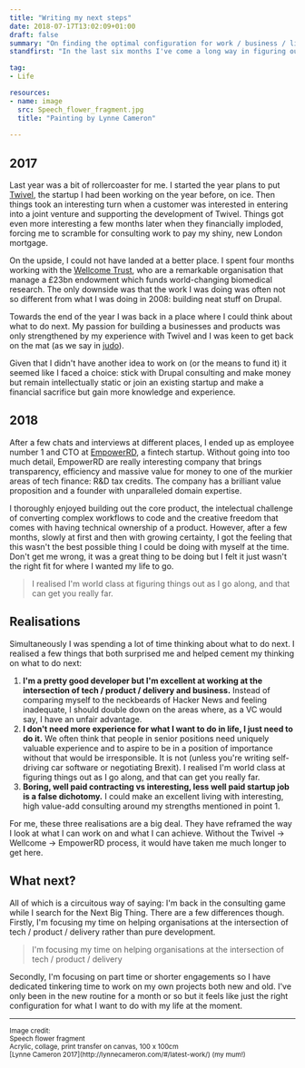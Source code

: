 ```yaml
---
title: "Writing my next steps"
date: 2018-07-17T13:02:09+01:00
draft: false
summary: "On finding the optimal configuration for work / business / life balance."
standfirst: "In the last six months I've come a long way in figuring out how I want to configure my work / life. I think I've finally figured out a pattern which ticks all the boxes."

tag: 
- Life

resources:
- name: image
  src: Speech_flower_fragment.jpg
  title: "Painting by Lynne Cameron"
  
---
```

## 2017

Last year was a bit of rollercoaster for me. I started the year plans to put [Twivel](https://twivel.tv), the startup I had been working on the year before, on ice. Then things took an interesting turn when a customer was interested in entering into a joint venture and supporting the development of Twivel. Things got even more interesting a few months later when they financially imploded, forcing me to scramble for consulting work to pay my shiny, new London mortgage.

On the upside, I could not have landed at a better place. I spent four months working with the [Wellcome Trust](https://wellcome.ac.uk/), who are a remarkable organisation that manage a £23bn endowment which funds world-changing biomedical research. The only downside was that the work I was doing was often not so different from what I was doing in 2008: building neat stuff on Drupal.

Towards the end of the year I was back in a place where I could think about what to do next. My passion for building a businesses and products was only strengthened by my experience with Twivel and I was keen to get back on the mat (as we say in [judo](https://www.instagram.com/p/BgwOrW-noBn/?taken-by=ncameron)).

Given that I didn't have another idea to work on (or the means to fund it) it seemed like I faced a choice: stick with Drupal consulting and make money but remain intellectually static or join an existing startup and make a financial sacrifice but gain more knowledge and experience.

## 2018

After a few chats and interviews at different places, I ended up as employee number 1 and CTO at [EmpowerRD](https://www.empowerrd.com/), a fintech startup. Without going into too much detail, EmpowerRD are really interesting company that brings transparency, efficiency and massive value for money to one of the murkier areas of tech finance: R&D tax credits. The company has a brilliant value proposition and a founder with unparalleled domain expertise.

I thoroughly enjoyed building out the core product, the intelectual challenge of converting complex workflows to code and the creative freedom that comes with having technical ownership of a product. However, after a few months, slowly at first and then with growing certainty, I got the feeling that this wasn't the best possible thing I could be doing with myself at the time. Don't get me wrong, it was a great thing to be doing but I felt it just wasn't the right fit for where I wanted my life to go.

>I realised I'm world class at figuring things out as I go along, and that can get you really far.

## Realisations

Simultaneously I was spending a lot of time thinking about what to do next. I realised a few things that both surprised me and helped cement my thinking on what to do next:

1. **I'm a pretty good developer but I'm excellent at working at the intersection of tech / product / delivery and business.** Instead of comparing myself to the neckbeards of Hacker News and feeling inadequate, I should double down on the areas where, as a VC would say, I have an unfair advantage.
2. **I don't need more experience for what I want to do in life, I just need to do it.** We often think that people in senior positions need uniquely valuable experience and to aspire to be in a position of importance without that would be irresponsible. It is not (unless you're writing self-driving car software or negotiating Brexit). I realised I'm world class at figuring things out as I go along, and that can get you really far.
3. **Boring, well paid contracting vs interesting, less well paid startup job is a false dichotomy.** I could make an excellent living with interesting, high value-add consulting around my strengths mentioned in point 1.

For me, these three realisations are a big deal. They have reframed the way I look at what I can work on and what I can achieve. Without the Twivel -> Wellcome -> EmpowerRD process, it would have taken me much longer to get here.

## What next?

All of which is a circuitous way of saying: I'm back in the consulting game while I search for the Next Big Thing. There are a few differences though. Firstly, I'm focusing my time on helping organisations at the intersection of tech / product / delivery rather than pure development. 

> I'm focusing my time on helping organisations at the intersection of tech / product / delivery

Secondly, I'm focusing on part time or shorter engagements so I have dedicated tinkering time to work on my own projects both new and old. I've only been in the new routine for a month or so but it feels like just the right configuration for what I want to do with my life at the moment.

<hr>
<small>
Image credit: <br/>
Speech flower fragment<br/>
Acrylic, collage, print transfer on canvas, 100 x 100cm<br/>
[Lynne Cameron 2017](http://lynnecameron.com/#/latest-work/) (my mum!)
</small>